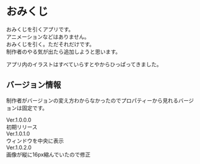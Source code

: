 # おみくじ

おみくじを引くアプリです。  
アニメーションなどはありません。  
おみくじを引く。ただそれだけです。  
制作者のやる気が出たら追加しようと思います。  
  
アプリ内のイラストはすべていらすとやからひっぱってきました。  

## バージョン情報
制作者がバージョンの変え方わからなかったのでプロパティーから見れるバージョンは固定です。  

Ver.1.0.0.0  
初期リリース  
Ver.1.0.1.0  
ウィンドウを中央に表示  
Ver.1.0.2.0  
画像が縦に16px縮んでいたので修正

